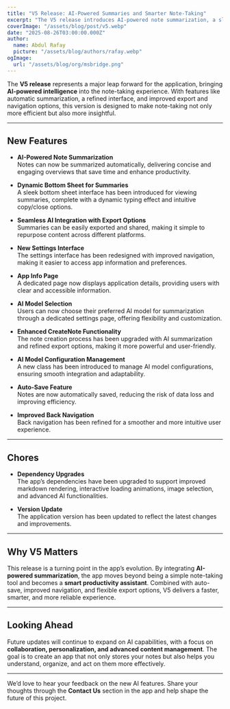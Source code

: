 ```yaml
---
title: "V5 Release: AI-Powered Summaries and Smarter Note-Taking"
excerpt: "The V5 release introduces AI-powered note summarization, a sleek new interface for summaries, enhanced export options, and improved settings navigation. This update makes note-taking smarter, faster, and more efficient."
coverImage: "/assets/blog/post/v5.webp"
date: "2025-08-26T03:00:00.000Z"
author:
  name: Abdul Rafay
  picture: "/assets/blog/authors/rafay.webp"
ogImage:
  url: "/assets/blog/org/msbridge.png"
---
```


The **V5 release** represents a major leap forward for the application, bringing **AI-powered intelligence** into the note-taking experience. With features like automatic summarization, a refined interface, and improved export and navigation options, this version is designed to make note-taking not only more efficient but also more insightful.  

---

## New Features  

- **AI-Powered Note Summarization**  
  Notes can now be summarized automatically, delivering concise and engaging overviews that save time and enhance productivity.  

- **Dynamic Bottom Sheet for Summaries**  
  A sleek bottom sheet interface has been introduced for viewing summaries, complete with a dynamic typing effect and intuitive copy/close options.  

- **Seamless AI Integration with Export Options**  
  Summaries can be easily exported and shared, making it simple to repurpose content across different platforms.  

- **New Settings Interface**  
  The settings interface has been redesigned with improved navigation, making it easier to access app information and preferences.  

- **App Info Page**  
  A dedicated page now displays application details, providing users with clear and accessible information.  

- **AI Model Selection**  
  Users can now choose their preferred AI model for summarization through a dedicated settings page, offering flexibility and customization.  

- **Enhanced CreateNote Functionality**  
  The note creation process has been upgraded with AI summarization and refined export options, making it more powerful and user-friendly.  

- **AI Model Configuration Management**  
  A new class has been introduced to manage AI model configurations, ensuring smooth integration and adaptability.  

- **Auto-Save Feature**  
  Notes are now automatically saved, reducing the risk of data loss and improving efficiency.  

- **Improved Back Navigation**  
  Back navigation has been refined for a smoother and more intuitive user experience.  

---

## Chores  

- **Dependency Upgrades**  
  The app’s dependencies have been upgraded to support improved markdown rendering, interactive loading animations, image selection, and advanced AI functionalities.  

- **Version Update**  
  The application version has been updated to reflect the latest changes and improvements.  

---

## Why V5 Matters  

This release is a turning point in the app’s evolution. By integrating **AI-powered summarization**, the app moves beyond being a simple note-taking tool and becomes a **smart productivity assistant**. Combined with auto-save, improved navigation, and flexible export options, V5 delivers a faster, smarter, and more reliable experience.  

---

## Looking Ahead  

Future updates will continue to expand on AI capabilities, with a focus on **collaboration, personalization, and advanced content management**. The goal is to create an app that not only stores your notes but also helps you understand, organize, and act on them more effectively.  

---

We’d love to hear your feedback on the new AI features. Share your thoughts through the **Contact Us** section in the app and help shape the future of this project.